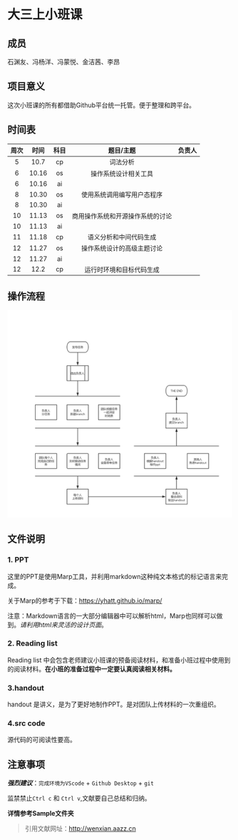 # 大三上小班课

## 成员

石渊友、冯杨洋、冯蒙悦、金洁茜、李昂

## 项目意义

这次小班课的所有都借助Github平台统一托管。便于整理和跨平台。

## 时间表

| 周次 | 时间  | 科目 |            题目/主题             | 负责人 |
| :--: | :---: | :--: | :------------------------------: | :----: |
|  5   | 10.7  |  cp  |             词法分析             |        |
|  6   | 10.16 |  os  |       操作系统设计相关⼯具       |        |
|  6   | 10.16 |  ai  |                                  |        |
|  8   | 10.30 |  os  |    使用系统调用编写用户态程序    |        |
|  8   | 10.30 |  ai  |                                  |        |
|  10  | 11.13 |  os  | 商用操作系统和开源操作系统的讨论 |        |
|  10  | 11.13 |  ai  |                                  |        |
|  11  | 11.18 |  cp  |      语义分析和中间代码生成      |        |
|  12  | 11.27 |  os  |    操作系统设计的⾼级主题讨论    |        |
|  12  | 11.27 |  ai  |                                  |        |
|  12  | 12.2  |  cp  |     运行时环境和目标代码生成     |        |

## 操作流程

![pic/flow.jpg](pic/flow.jpg)

## 文件说明

### 1. PPT

这里的PPT是使用Marp工具，并利用markdown这种纯文本格式的标记语言来完成。

关于Marp的参考于下载：https://yhatt.github.io/marp/

注意：Markdown语言的一大部分编辑器中可以解析html，Marp也同样可以做到。*请利用html来灵活的设计页面*。

### 2. Reading list

Reading list 中会包含老师建议小班课的预备阅读材料，和准备小班过程中使用到的阅读材料。**在小班的准备过程中一定要认真阅读相关材料。**

### 3.handout

handout 是讲义，是为了更好地制作PPT。是对团队上传材料的一次重组织。

### 4.src code

源代码的可阅读性要高。

## 注意事项

***强烈建议***：`完成环境为VScode` + `Github Desktop` + `git`

监禁禁止`Ctrl c` 和 `Ctrl v`,文献要自己总结和归纳。

**详情参考Sample文件夹**

> 引用文献网址：http://wenxian.aazz.cn